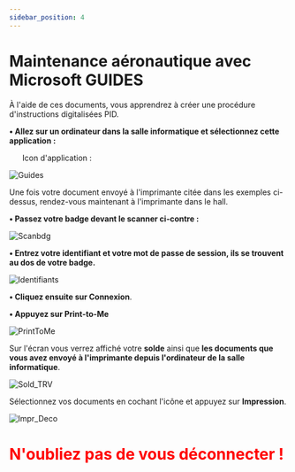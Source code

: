 ```yaml
---
sidebar_position: 4
---
```


# Maintenance aéronautique avec Microsoft GUIDES

À l'aide de ces documents, vous apprendrez à créer une procédure d'instructions digitalisées PID.

<div style={{textAlign: 'center'}}>

**•	Allez sur un ordinateur dans la salle informatique et sélectionnez cette application :**
<ul>Icon d'application :</ul>

![Guides](/img/manuel-ra/dynamics-365-guides.jpg)


Une fois votre document envoyé à l'imprimante citée dans les exemples ci-dessus, rendez-vous maintenant à l'imprimante dans le hall.

**• Passez votre badge devant le scanner ci-contre :**



![Scanbdg](/img/manuel-print/scanbdgg.png)



 **• Entrez votre identifiant et votre mot de passe de session, ils se trouvent au dos de votre badge.**


![Identifiants](/img/manuel-print/idimpr.png)

**• Cliquez ensuite sur Connexion**.


**• Appuyez sur Print-to-Me**

![PrintToMe](/img/manuel-print/printtome.png)

Sur l'écran vous verrez affiché votre **solde** ainsi que **les documents que vous avez envoyé à l'imprimante depuis l'ordinateur de la salle informatique**.

![Sold_TRV](/img/manuel-print/sold_trv.png)

Sélectionnez vos documents en cochant l'icône et appuyez sur **Impression**.

![Impr_Deco](/img/manuel-print/impr_deco.png)

<font color='red'>

# N'oubliez pas de vous déconnecter !

</font>
</div>
